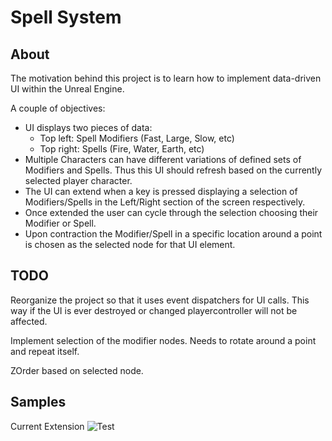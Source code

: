 # Spell System
## About
The motivation behind this project is to learn how to implement data-driven UI within the Unreal Engine.

A couple of objectives:

* UI displays two pieces of data:
    * Top left: Spell Modifiers (Fast, Large, Slow, etc)
    * Top right: Spells (Fire, Water, Earth, etc)
* Multiple Characters can have different variations of defined sets of Modifiers and Spells. Thus this UI should refresh based on the currently selected player character.
* The UI can extend when a key is pressed displaying a selection of Modifiers/Spells in the Left/Right section of the screen respectively.
* Once extended the user can cycle through the selection choosing their Modifier or Spell.
* Upon contraction the Modifier/Spell in a specific location around a point is chosen as the selected node for that UI element.

## TODO
Reorganize the project so that it uses event dispatchers for UI calls. This way if the UI is ever destroyed or changed playercontroller will not be affected. 

Implement selection of the modifier nodes. Needs to rotate around a point and repeat itself.

ZOrder based on selected node.

## Samples

Current Extension
![Test](./Markdown/LeftExtension.gif)